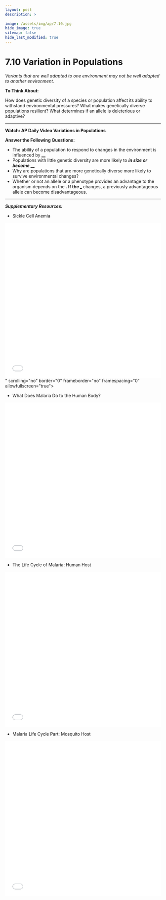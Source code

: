 ```yaml
---
layout: post
description: >
  
image: /assets/img/ap/7.10.jpg
hide_image: true
sitemap: false
hide_last_modified: true
---
```


# 7.10 Variation in Populations

*Variants that are well adapted to one environment may not be well adapted to another environment.*

**To Think About:** 

How does genetic diversity of a species or population affect its ability to withstand environmental pressures?
What makes genetically diverse populations resilient?
What determines if an allele is deleterious or adaptive?

---

**Watch: AP Daily Video Variations in Populations**

**Answer the Following Questions:**

- The ability of a population to respond to changes in the environment is influenced by <u>____________________</u>   <u>__________________</u>
- Populations with little genetic diversity are more likely to <u>_______________</u> in size or become <u>_________________</u>
- Why are populations that are more genetically diverse more likely to survive environmental changes?
- Whether or not an allele or a phenotype provides an advantage to the organism depends on the <u>____________________</u>.  If the <u>_____________________</u> changes, a previously advantageous allele can become disadvantageous.

---

***Supplementary Resources:*** 

- Sickle Cell Anemia

<iframe src="//player.bilibili.com/player.html?isOutside=true&aid=113519508849015&bvid=BV1YLUSYdES1&cid=26873368158&p=1&high_quality=1&danmaku=0&autoplay=0" allowfullscreen="allowfullscreen" width="100%" height="500" scrolling="no" frameborder="0" sandbox="allow-top-navigation allow-same-origin allow-forms allow-scripts"></iframe>
" scrolling="no" border="0" frameborder="no" framespacing="0" allowfullscreen="true"></iframe>

- What Does Malaria Do to the Human Body?

<iframe src="//player.bilibili.com/player.html?isOutside=true&aid=113519508852361&bvid=BV1aLUSYdEZz&cid=26873430096&p=1&high_quality=1&danmaku=0&autoplay=0" allowfullscreen="allowfullscreen" width="100%" height="500" scrolling="no" frameborder="0" sandbox="allow-top-navigation allow-same-origin allow-forms allow-scripts"></iframe>

- The Life Cycle of Malaria: Human Host

<iframe src="//player.bilibili.com/player.html?isOutside=true&aid=113519508851647&bvid=BV1YLUSYdEHw&cid=26873368045&p=1&high_quality=1&danmaku=0&autoplay=0" allowfullscreen="allowfullscreen" width="100%" height="500" scrolling="no" frameborder="0" sandbox="allow-top-navigation allow-same-origin allow-forms allow-scripts"></iframe>

- Malaria Life Cycle Part: Mosquito Host

<iframe src="//player.bilibili.com/player.html?isOutside=true&aid=113519508849317&bvid=BV1YLUSYdE9p&cid=26873430312&p=1&high_quality=1&danmaku=0&autoplay=0" allowfullscreen="allowfullscreen" width="100%" height="500" scrolling="no" frameborder="0" sandbox="allow-top-navigation allow-same-origin allow-forms allow-scripts"></iframe>
